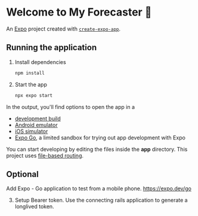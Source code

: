 # Welcome to My Forecaster 👋

An [Expo](https://expo.dev) project created with [`create-expo-app`](https://www.npmjs.com/package/create-expo-app).

## Running the application

1. Install dependencies

   ```bash
   npm install
   ```

2. Start the app

   ```bash
   npx expo start
   ```

In the output, you'll find options to open the app in a

- [development build](https://docs.expo.dev/develop/development-builds/introduction/)
- [Android emulator](https://docs.expo.dev/workflow/android-studio-emulator/)
- [iOS simulator](https://docs.expo.dev/workflow/ios-simulator/)
- [Expo Go](https://expo.dev/go), a limited sandbox for trying out app development with Expo

You can start developing by editing the files inside the **app** directory. This project uses [file-based routing](https://docs.expo.dev/router/introduction).

## Optional

Add Expo - Go application to test from a mobile phone.
https://expo.dev/go

3. Setup Bearer token. Use the connecting rails application to generate a longlived token.


